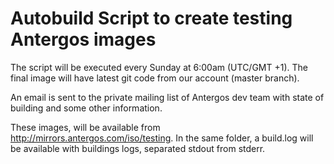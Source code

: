 # Autobuild Script to create testing Antergos images

The script will be executed every Sunday at 6:00am (UTC/GMT +1). The final image will have 
latest git code from our account (master branch).

An email is sent to the private mailing list of Antergos dev team with state of building and some other information.

These images, will be available from http://mirrors.antergos.com/iso/testing. In the same folder, a build.log will be
available with buildings logs, separated stdout from stderr.